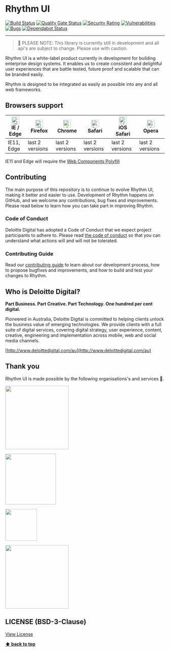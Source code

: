 # Rhythm UI

[![Build Status](https://dev.azure.com/jennasalau/Rhythm%20UI/_apis/build/status/DeloitteDigitalAPAC.rhythm-ui?branchName=master)](https://dev.azure.com/jennasalau/Rhythm%20UI/_build/latest?definitionId=1&branchName=master)
[![Quality Gate Status](https://sonarcloud.io/api/project_badges/measure?project=DeloitteDigitalAPAC_rhythm-ui&metric=alert_status)](https://sonarcloud.io/dashboard?id=DeloitteDigitalAPAC_rhythm-ui)
[![Security Rating](https://sonarcloud.io/api/project_badges/measure?project=DeloitteDigitalAPAC_rhythm-ui&metric=security_rating)](https://sonarcloud.io/dashboard?id=DeloitteDigitalAPAC_rhythm-ui)
[![Vulnerabilities](https://sonarcloud.io/api/project_badges/measure?project=DeloitteDigitalAPAC_rhythm-ui&metric=vulnerabilities)](https://sonarcloud.io/dashboard?id=DeloitteDigitalAPAC_rhythm-ui)
[![Bugs](https://sonarcloud.io/api/project_badges/measure?project=DeloitteDigitalAPAC_rhythm-ui&metric=bugs)](https://sonarcloud.io/dashboard?id=DeloitteDigitalAPAC_rhythm-ui)
[![Dependabot Status](https://api.dependabot.com/badges/status?host=github&repo=DeloitteDigitalAPAC/rhythm-ui)](https://dependabot.com)

----

> 👷‍ PLEASE NOTE: This library is currently still in development and all api's are subject to change.️ Please use with caution.

Rhythm UI is a white-label product currently in development for building enterprise design systems. It enables us to create consistent and 
delightful user experiences that are battle tested, future proof and scalable that can be branded easily.

Rhythm is designed to be integrated as easily as possible into any and all web frameworks.

## Browsers support

| [<img src="https://raw.githubusercontent.com/alrra/browser-logos/master/src/edge/edge_48x48.png" alt="IE / Edge" width="24px" height="24px" />](http://godban.github.io/browsers-support-badges/)</br>IE / Edge | [<img src="https://raw.githubusercontent.com/alrra/browser-logos/master/src/firefox/firefox_48x48.png" alt="Firefox" width="24px" height="24px" />](http://godban.github.io/browsers-support-badges/)</br>Firefox | [<img src="https://raw.githubusercontent.com/alrra/browser-logos/master/src/chrome/chrome_48x48.png" alt="Chrome" width="24px" height="24px" />](http://godban.github.io/browsers-support-badges/)</br>Chrome | [<img src="https://raw.githubusercontent.com/alrra/browser-logos/master/src/safari/safari_48x48.png" alt="Safari" width="24px" height="24px" />](http://godban.github.io/browsers-support-badges/)</br>Safari | [<img src="https://raw.githubusercontent.com/alrra/browser-logos/master/src/safari-ios/safari-ios_48x48.png" alt="iOS Safari" width="24px" height="24px" />](http://godban.github.io/browsers-support-badges/)</br>iOS Safari | [<img src="https://raw.githubusercontent.com/alrra/browser-logos/master/src/opera/opera_48x48.png" alt="Opera" width="24px" height="24px" />](http://godban.github.io/browsers-support-badges/)</br>Opera |
| --------- | --------- | --------- | --------- | --------- | --------- |
| IE11, Edge | last 2 versions| last 2 versions| last 2 versions| last 2 versions| last 2 versions

IE11 and Edge will require the [Web Components Polyfill](https://www.webcomponents.org/polyfills)

## Contributing

The main purpose of this repository is to continue to evolve Rhythm UI, making it better and easier to use. Development of 
Rhythm happens on GitHub, and we welcome any contributions, bug fixes and improvements. 
Please read below to learn how you can take part in improving Rhythm.

### Code of Conduct

Deloitte Digital has adopted a Code of Conduct that we expect project participants to adhere to. Please read 
[the code of conduct](https://github.com/DeloitteDigitalAPAC/rhythm-ui/blob/master/CODE_OF_CONDUCT.md) so that you can 
understand what actions will and will not be tolerated.

### Contributing Guide

Read our [contributing guide](https://github.com/DeloitteDigitalAPAC/rhythm-ui/blob/master/CONTRIBUTING.md) to learn about 
our development process, how to propose bugfixes and improvements, and how to build and test your changes to Rhythm.

## Who is Deloitte Digital?

**Part Business. Part Creative. Part Technology. One hundred per cent digital.**

Pioneered in Australia, Deloitte Digital is committed to helping clients unlock the business value of emerging 
technologies. We provide clients with a full suite of digital services, covering digital strategy, user experience, 
content, creative, engineering and implementation across mobile, web and social media channels.

[http://www.deloittedigital.com/au](http://www.deloittedigital.com/au)

## Thank you

Rhythm UI is made possible by the following organisations's and services 🙏.

[<img src="https://sonarcloud.io/images/project_badges/sonarcloud-white.svg" width="200">](https://sonarcloud.io/about)

[<img src="https://www.browserstack.com/images/mail/browserstack-logo-footer.png" width="160">](https://www.browserstack.com/)

[<img src="https://github.githubassets.com/images/modules/logos_page/GitHub-Logo.png" width="100">](https://github.com/)

[<img src="https://cdn.shortpixel.ai/client/to_webp,q_glossy,ret_img/https://cdn.productplan.com/wp-content/uploads/2017/06/azuredevops-2x.png" width="200">](https://azure.microsoft.com/en-au/services/devops/)


## LICENSE (BSD-3-Clause)

[View License](LICENSE)

**[⬆ back to top](#table-of-contents)**
